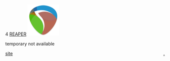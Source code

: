 4 [REAPER](http://reaper.fm/) ![REAPER](pics/REAPERlogo.png)

temporary not available  

<a href="https://bobobo-git.github.io/REAPER/">site</a><a style="float:right;" href="https://github.com/bobobo-git/REAPER/">.</a>
